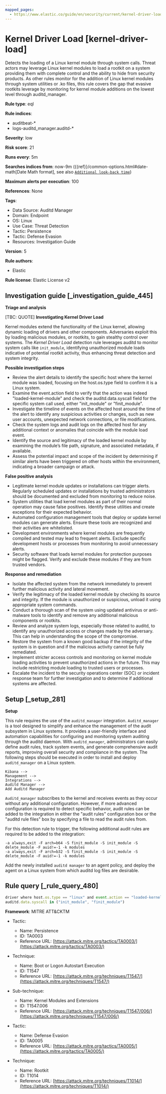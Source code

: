 ```yaml
---
mapped_pages:
  - https://www.elastic.co/guide/en/security/current/kernel-driver-load.html
---
```


# Kernel Driver Load [kernel-driver-load]

Detects the loading of a Linux kernel module through system calls. Threat actors may leverage Linux kernel modules to load a rootkit on a system providing them with complete control and the ability to hide from security products. As other rules monitor for the addition of Linux kernel modules through system utilities or .ko files, this rule covers the gap that evasive rootkits leverage by monitoring for kernel module additions on the lowest level through auditd_manager.

**Rule type**: eql

**Rule indices**:

* auditbeat-*
* logs-auditd_manager.auditd-*

**Severity**: low

**Risk score**: 21

**Runs every**: 5m

**Searches indices from**: now-9m ({{ref}}/common-options.html#date-math[Date Math format], see also [`Additional look-back time`](docs-content://solutions/security/detect-and-alert/create-detection-rule.md#rule-schedule))

**Maximum alerts per execution**: 100

**References**: None

**Tags**:

* Data Source: Auditd Manager
* Domain: Endpoint
* OS: Linux
* Use Case: Threat Detection
* Tactic: Persistence
* Tactic: Defense Evasion
* Resources: Investigation Guide

**Version**: 5

**Rule authors**:

* Elastic

**Rule license**: Elastic License v2

## Investigation guide [_investigation_guide_445]

**Triage and analysis**

[TBC: QUOTE]
**Investigating Kernel Driver Load**

Kernel modules extend the functionality of the Linux kernel, allowing dynamic loading of drivers and other components. Adversaries exploit this by loading malicious modules, or rootkits, to gain stealthy control over systems. The *Kernel Driver Load* detection rule leverages auditd to monitor system calls like `init_module`, identifying unauthorized module loads indicative of potential rootkit activity, thus enhancing threat detection and system integrity.

**Possible investigation steps**

* Review the alert details to identify the specific host where the kernel module was loaded, focusing on the host.os.type field to confirm it is a Linux system.
* Examine the event.action field to verify that the action was indeed "loaded-kernel-module" and check the auditd.data.syscall field for the specific system call used, either "init_module" or "finit_module".
* Investigate the timeline of events on the affected host around the time of the alert to identify any suspicious activities or changes, such as new user accounts, unexpected network connections, or file modifications.
* Check the system logs and audit logs on the affected host for any additional context or anomalies that coincide with the module load event.
* Identify the source and legitimacy of the loaded kernel module by examining the module’s file path, signature, and associated metadata, if available.
* Assess the potential impact and scope of the incident by determining if similar alerts have been triggered on other hosts within the environment, indicating a broader campaign or attack.

**False positive analysis**

* Legitimate kernel module updates or installations can trigger alerts. Regularly scheduled updates or installations by trusted administrators should be documented and excluded from monitoring to reduce noise.
* System utilities that load kernel modules as part of their normal operation may cause false positives. Identify these utilities and create exceptions for their expected behavior.
* Automated configuration management tools that deploy or update kernel modules can generate alerts. Ensure these tools are recognized and their activities are whitelisted.
* Development environments where kernel modules are frequently compiled and tested may lead to frequent alerts. Exclude specific development hosts or processes from monitoring to avoid unnecessary alerts.
* Security software that loads kernel modules for protection purposes might be flagged. Verify and exclude these modules if they are from trusted vendors.

**Response and remediation**

* Isolate the affected system from the network immediately to prevent further malicious activity and lateral movement.
* Verify the legitimacy of the loaded kernel module by checking its source and integrity. If the module is unauthorized or suspicious, unload it using appropriate system commands.
* Conduct a thorough scan of the system using updated antivirus or anti-malware tools to identify and remove any additional malicious components or rootkits.
* Review and analyze system logs, especially those related to auditd, to identify any unauthorized access or changes made by the adversary. This can help in understanding the scope of the compromise.
* Restore the system from a known good backup if the integrity of the system is in question and if the malicious activity cannot be fully remediated.
* Implement stricter access controls and monitoring on kernel module loading activities to prevent unauthorized actions in the future. This may include restricting module loading to trusted users or processes.
* Escalate the incident to the security operations center (SOC) or incident response team for further investigation and to determine if additional systems are affected.


## Setup [_setup_281]

**Setup**

This rule requires the use of the `auditd_manager` integration. `Auditd_manager` is a tool designed to simplify and enhance the management of the audit subsystem in Linux systems. It provides a user-friendly interface and automation capabilities for configuring and monitoring system auditing through the auditd daemon. With `auditd_manager`, administrators can easily define audit rules, track system events, and generate comprehensive audit reports, improving overall security and compliance in the system. The following steps should be executed in order to install and deploy `auditd_manager` on a Linux system.

```
Kibana -->
Management -->
Integrations -->
Auditd Manager -->
Add Auditd Manager
```

`Auditd_manager` subscribes to the kernel and receives events as they occur without any additional configuration. However, if more advanced configuration is required to detect specific behavior, audit rules can be added to the integration in either the "audit rules" configuration box or the "auditd rule files" box by specifying a file to read the audit rules from.

For this detection rule to trigger, the following additional audit rules are required to be added to the integration:

```
-a always,exit -F arch=b64 -S finit_module -S init_module -S delete_module -F auid!=-1 -k modules
-a always,exit -F arch=b32 -S finit_module -S init_module -S delete_module -F auid!=-1 -k modules
```

Add the newly installed `auditd manager` to an agent policy, and deploy the agent on a Linux system from which auditd log files are desirable.


## Rule query [_rule_query_480]

```js
driver where host.os.type == "linux" and event.action == "loaded-kernel-module" and
auditd.data.syscall in ("init_module", "finit_module")
```

**Framework**: MITRE ATT&CKTM

* Tactic:

    * Name: Persistence
    * ID: TA0003
    * Reference URL: [https://attack.mitre.org/tactics/TA0003/](https://attack.mitre.org/tactics/TA0003/)

* Technique:

    * Name: Boot or Logon Autostart Execution
    * ID: T1547
    * Reference URL: [https://attack.mitre.org/techniques/T1547/](https://attack.mitre.org/techniques/T1547/)

* Sub-technique:

    * Name: Kernel Modules and Extensions
    * ID: T1547.006
    * Reference URL: [https://attack.mitre.org/techniques/T1547/006/](https://attack.mitre.org/techniques/T1547/006/)

* Tactic:

    * Name: Defense Evasion
    * ID: TA0005
    * Reference URL: [https://attack.mitre.org/tactics/TA0005/](https://attack.mitre.org/tactics/TA0005/)

* Technique:

    * Name: Rootkit
    * ID: T1014
    * Reference URL: [https://attack.mitre.org/techniques/T1014/](https://attack.mitre.org/techniques/T1014/)



